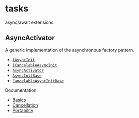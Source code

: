 # tasks

async/await extensions.

## AsyncActivator

A generic implementation of the asynchronous factory pattern.

* [`IAsyncInit`](AsyncInit/IAsyncInit.cs)
* [`ICancelableAsyncInit`](AsyncInit/ICancelableAsyncInit.cs)
* [`AsyncActivator`](AsyncInit/AsyncActivator.cs)
* [`AsyncInitBase`](AsyncInit/AsyncInitBase.cs)
* [`CancelableAsyncInitBase`](AsyncInit/CancelableAsyncInitBase.cs)

Documentation:

* [Basics](http://shecht.wordpress.com/2014/11/24/asyncactivator-yet-another-take-on-the-net-async-constructor-problem/)
* [Cancellation](http://shecht.wordpress.com/2014/11/27/asyncactivator-handling-cancellation/)
* [Portability](http://shecht.wordpress.com/2014/11/30/asyncactivator-targetting-multiple-platforms/)
